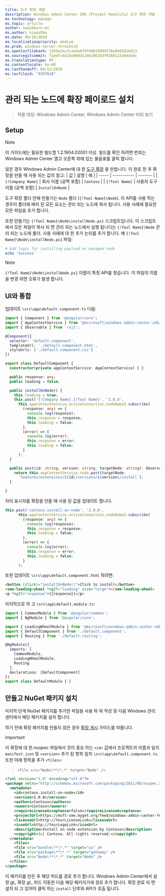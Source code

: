 ```yaml
---
title: 도구 확장 개발
description: Windows Admin Center SDK (Project Honolulu) 도구 확장 개발
ms.technology: manage
ms.topic: article
author: nwashburn-ms
ms.author: niwashbu
ms.date: 09/18/2018
ms.localizationpriority: medium
ms.prod: windows-server-threshold
ms.openlocfilehash: 2269a2ac2cabda6f8fdd829994f36e89d581bd23
ms.sourcegitcommit: f1edfc6525e09dd116b106293f9260123a94de0c
ms.translationtype: MT
ms.contentlocale: ko-KR
ms.lasthandoff: 04/12/2019
ms.locfileid: "9297010"
---
```

# 관리 되는 노드에 확장 페이로드 설치

>적용 대상: Windows Admin Center, Windows Admin Center 미리 보기

## Setup
> [!NOTE]
> 이 가이드에는 필요한 빌드할 1.2.1904.02001 이상. 빌드를 확인 하려면 번호는 Windows Admin Center 열고 오른쪽 위에 있는 물음표를 클릭 합니다.

않은 경우 Windows Admin Center에 대 한 [도구 확장](../develop-tool.md) 을 만듭니다. 이 완료 한 후 확장을 만들 때 사용 되는 값의 참고:
| 값 | 설명 | 예 |
| ----- | ----------- | ------- |
| ```{!Company Name}``` | 회사 이름 (공백 포함) | ```Contoso``` |
| ```{!Tool Name}``` | 사용자 도구 이름 (공백 포함) | ```InstallOnNode``` |

도구 확장 폴더 안에 만들기는 ```Node``` 폴더 (```{!Tool Name}\Node```). 이 API를 사용 하는 경우이 폴더에 배치 된 모든 요소는 관리 되는 노드에 복사 됩니다. 사용 사례에 필요한 모든 파일을 추가 합니다. 

또한 만들기는 ```{!Tool Name}\Node\installNode.ps1``` 스크립트입니다. 이 스크립트에서 모든 파일이 복사 되 면 관리 되는 노드에서 실행 됩니다는 ```{!Tool Name}\Node``` 관리 되는 노드에 폴더. 사용 사례에 대 한 추가 논리를 추가 합니다. 예 ```{!Tool Name}\Node\installNode.ps1``` 파일:

``` ps1
# Add logic for installing payload on managed node
echo 'Success'
```

> [!NOTE]
> ```{!Tool Name}\Node\installNode.ps1``` 이름이 특정 API를 찾습니다. 이 파일의 이름을 변경 하면 오류가 발생 합니다.


## UI와 통합

업데이트 ```\src\app\default.component.ts``` 다음:

``` ts
import { Component } from '@angular/core';
import { AppContextService } from '@microsoft/windows-admin-center-sdk/angular';
import { Observable } from 'rxjs';

@Component({
  selector: 'default-component',
  templateUrl: './default.component.html',
  styleUrls: ['./default.component.css']
})

export class DefaultComponent {
  constructor(private appContextService: AppContextService) { }

  public response: any;
  public loading = false;

  public installOnNode() {
    this.loading = true;
    this.post('{!Company Name}.{!Tool Name}', '1.0.0',
      this.appContextService.activeConnection.nodeName).subscribe(
        (response: any) => {
          console.log(response);
          this.response = response;
          this.loading = false;
        },
        (error) => {
          console.log(error);
          this.response = error;
          this.loading = false;
        }
      );
  }

  public post(id: string, version: string, targetNode: string): Observable<any> {
    return this.appContextService.node.post(targetNode,
      `features/extensions/${id}/versions/${version}/install`);
  }

}
```
자리 표시자를 확장을 만들 때 사용 된 값을 업데이트 합니다.
``` ts
this.post('contoso.install-on-node', '1.0.0',
      this.appContextService.activeConnection.nodeName).subscribe(
        (response: any) => {
          console.log(response);
          this.response = response;
          this.loading = false;
        },
        (error) => {
          console.log(error);
          this.response = error;
          this.loading = false;
        }
      );
```

또한 업데이트 ```\src\app\default.component.html``` 하려면:
``` html
<button (click)="installOnNode()">Click to install</button>
<sme-loading-wheel *ngIf="loading" size="large"></sme-loading-wheel>
<p *ngIf="response">{{response}}</p>
```
마지막으로 하 고 ```\src\app\default.module.ts```:
``` ts
import { CommonModule } from '@angular/common';
import { NgModule } from '@angular/core';

import { LoadingWheelModule } from '@microsoft/windows-admin-center-sdk/angular';
import { DefaultComponent } from './default.component';
import { Routing } from './default.routing';

@NgModule({
  imports: [
    CommonModule,
    LoadingWheelModule,
    Routing
  ],
  declarations: [DefaultComponent]
})
export class DefaultModule { }

```

## 만들고 NuGet 패키지 설치

마지막 단계 NuGet 패키지를 추가한 파일을 사용 하 여 작성 및 다음 Windows 관리 센터에서 해당 패키지를 설치 합니다.

하기 전에 확장 패키지를 만들지 않은 경우 [확장 게시](../publish-extensions.md) 가이드를 따릅니다. 
> [!IMPORTANT]
> 이 확장에 대 한.nuspec 파일에서 것이 중요 하는 ```<id>``` 값에서 프로젝트의 이름과 일치 ```manifest.json``` 및 ```<version>``` 추가 된 항목 일치 ```\src\app\default.component.ts```. 또한 아래 항목을 추가 ```<files>```: 

> ```<file src="Node\**\*.*" target="Node" />```.

``` xml
<?xml version="1.0" encoding="utf-8"?>
<package xmlns="http://schemas.microsoft.com/packaging/2011/08/nuspec.xsd">
  <metadata>
    <id>contoso.install-on-node</id>
    <version>1.0.0</version>
    <authors>Contoso</authors>
    <owners>Contoso</owners>
    <requireLicenseAcceptance>false</requireLicenseAcceptance>
    <projectUrl>https://msft-sme.myget.org/feed/windows-admin-center-feed/package/nuget/contoso.sme.install-on-node-extension</projectUrl>
    <licenseUrl>http://YourLicenseLink</licenseUrl>
    <iconUrl>http://YourLogoLink</iconUrl>
    <description>Install on node extension by Contoso</description>
    <copyright>(c) Contoso. All rights reserved.</copyright> 
  </metadata>
    <files>
    <file src="bundle\**\*.*" target="ux" />
    <file src="package\**\*.*" target="gateway" />
    <file src="Node\**\*.*" target="Node" />
  </files>
</package>
```

이 패키지를 만든 후 해당 피드를 경로 추가 합니다. Windows Admin Center에서 설정 gt_ 확장 gt_ 피드 이동한 다음 해당 패키지가에 경로 추가 합니다. 확장 완료 되 면 설치 되 고 있어야 클릭 하는 ```install``` 단추와 API가 호출 됩니다.  